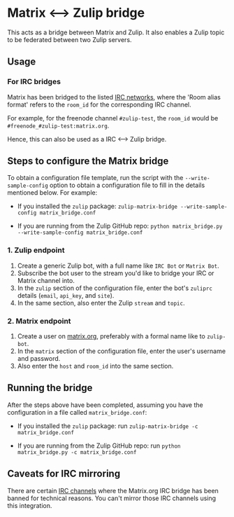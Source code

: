 # Matrix <--> Zulip bridge

This acts as a bridge between Matrix and Zulip. It also enables a
Zulip topic to be federated between two Zulip servers.

## Usage

### For IRC bridges

Matrix has been bridged to the listed
[IRC networks](https://github.com/matrix-org/matrix-appservice-irc/wiki/Bridged-IRC-networks),
where the 'Room alias format' refers to the `room_id` for the corresponding IRC channel.

For example, for the freenode channel `#zulip-test`, the `room_id` would be
`#freenode_#zulip-test:matrix.org`.

Hence, this can also be used as a IRC <--> Zulip bridge.

## Steps to configure the Matrix bridge

To obtain a configuration file template, run the script with the
`--write-sample-config` option to obtain a configuration file to fill in the
details mentioned below. For example:

* If you installed the `zulip` package: `zulip-matrix-bridge --write-sample-config matrix_bridge.conf`

* If you are running from the Zulip GitHub repo: `python matrix_bridge.py --write-sample-config matrix_bridge.conf`

### 1. Zulip endpoint
1. Create a generic Zulip bot, with a full name like `IRC Bot` or `Matrix Bot`.
2. Subscribe the bot user to the stream you'd like to bridge your IRC or Matrix
   channel into.
3. In the `zulip` section of the configuration file, enter the bot's `zuliprc`
   details (`email`, `api_key`, and `site`).
4. In the same section, also enter the Zulip `stream` and `topic`.

### 2. Matrix endpoint
1. Create a user on [matrix.org](https://matrix.org/), preferably with
   a formal name like to `zulip-bot`.
2. In the `matrix` section of the configuration file, enter the user's username
   and password.
3. Also enter the `host` and `room_id` into the same section.

## Running the bridge

After the steps above have been completed, assuming you have the configuration
in a file called `matrix_bridge.conf`:

* If you installed the `zulip` package: run `zulip-matrix-bridge -c matrix_bridge.conf`

* If you are running from the Zulip GitHub repo: run `python matrix_bridge.py -c matrix_bridge.conf`

## Caveats for IRC mirroring

There are certain
[IRC channels](https://github.com/matrix-org/matrix-appservice-irc/wiki/Channels-from-which-the-IRC-bridge-is-banned)
where the Matrix.org IRC bridge has been banned for technical reasons.
You can't mirror those IRC channels using this integration.
